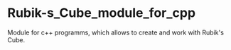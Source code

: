 # Rubik-s_Cube_module_for_cpp
Module for c++ programms, which allows to create and work with Rubik's Cube.
